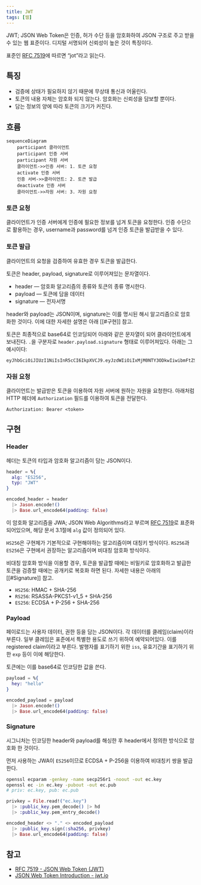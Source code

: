 ```yaml
---
title: JWT
tags: [웹]
---
```


JWT; JSON Web Token은 인증, 허가 수단 등을 암호화하여 JSON 구조로 주고 받을 수 있는 웹 표준이다. 디지털 서명되어 신뢰성이 높은 것이 특징이다.

표준인 [RFC 7519](https://datatracker.ietf.org/doc/html/rfc7519)에 따르면 “jot”라고 읽는다.

## 특징

- 검증에 상태가 필요하지 않기 때문에 무상태 통신과 어울린다.
- 토큰의 내용 자체는 암호화 되지 않는다. 암호화는 신뢰성을 담보할 뿐이다.
- 담는 정보의 양에 따라 토큰의 크기가 커진다.

## 흐름

```mermaid
sequenceDiagram
	participant 클라이언트
	participant 인증 서버
	participant 자원 서버
	클라이언트->>인증 서버: 1. 토큰 요청
	activate 인증 서버
	인증 서버->>클라이언트: 2. 토큰 발급
	deactivate 인증 서버
	클라이언트->>자원 서버: 3. 자원 요청
```

### 토큰 요청

클라이언트가 인증 서버에게 인증에 필요한 정보를 넘겨 토큰을 요청한다. 인증 수단으로 활용하는 경우, username과 password를 넘겨 인증 토큰을 발급받을 수 있다.

### 토큰 발급

클라이언트의 요청을 검증하여 유효한 경우 토큰을 발급한다.

토큰은 header, payload, signature로 이루어져있는 문자열이다.

- header — 암호화 알고리즘의 종류와 토큰의 종류 명시한다.
- payload — 토큰에 담을 데이터
- signature — 전자서명

header와 payload는 JSON이며, signature는 이를 명시된 해시 알고리즘으로 암호화한 것이다. 이에 대한 자세한 설명은 아래 [[#구현]] 참고.

토큰은 최종적으로 base64로 인코딩되어 아래와 같은 문자열이 되어 클라이언트에게 보내진다. `.`을 구분자로 `header.payload.signature` 형태로 이루어져있다. 아래는 그 예시이다:

```
eyJhbGciOiJIUzI1NiIsInR5cCI6IkpXVCJ9.eyJzdWIiOiIxMjM0NTY3ODkwIiwibmFtZSI6IkhlbGxvIiwiaWF0IjoxNTE2MjM5MDIyfQ.r49ULQib9F6NVK7ReufLCEanG0m9rm76M2I5Ivjhb5c
```

### 자원 요청

클라이언트는 발급받은 토큰을 이용하여 자원 서버에 원하는 자원을 요청한다. 아래처럼 HTTP 헤더에 `Authorization` 필드를 이용하여 토큰을 전달한다.

```
Authorization: Bearer <token>
```

## 구현

### Header

헤더는 토큰의 타입과 암호화 알고리즘이 담는 JSON이다.

```elixir
header = %{
  alg: "ES256",
  typ: "JWT"
}

encoded_header = header
  |> Jason.encode!()
  |> Base.url_encode64(padding: false)
```

이 암호화 알고리즘을 JWA; JSON Web Algorithms라고 부르며 [RFC 7519](https://datatracker.ietf.org/doc/html/rfc7519)로 표준화되어있으며, 해당 문서 3.1절에 `alg` 값이 정의되어 있다.

`HS256`은 구현체가 기본적으로 구현해야하는 알고리즘이며 대칭키 방식이다. `RS256`과 `ES256`은 구현에서 권장하는 알고리즘이며 비대칭 암호화 방식이다.

비대칭 암호화 방식을 이용할 경우, 토큰을 발급할 때에는 비밀키로 암호화하고 발급한 토큰을 검증할 때에는 공개키로 복호화 하면 된다. 자세한 내용은 아래의 [[#Signature]] 참고.

- `HS256`: HMAC + SHA-256
- `RS256`: RSASSA-PKCS1-v1_5 + SHA-256
- `ES256`: ECDSA + P-256 + SHA-256

### Payload

페이로드는 사용자 데이터, 권한 등을 담는 JSON이다. 각 데이터를 클레임(claim)이라 부른다. 일부 클레임은 표준에서 특별한 용도로 쓰기 위하여 예약되어있다. 이를 registered claim이라고 부른다. 발행자를 표기하기 위한 `iss`, 유효기간을 표기하기 위한 `exp` 등이 이에 해당한다.

토큰에는 이를 base64로 인코딩한 값을 쓴다.

```elixir
payload = %{
  hey: "hello"
}

encoded_payload = payload
  |> Jason.encode!()
  |> Base.url_encode64(padding: false)
```

### Signature

시그니처는 인코딩한 header와 payload를 해싱한 후 header에서 정의한 방식으로 암호화 한 것이다. 

먼저 사용하는 JWA이 `ES256`이므로 ECDSA + P-256을 이용하여 비대칭키 쌍을 발급한다.

```bash
openssl ecparam -genkey -name secp256r1 -noout -out ec.key
openssl ec -in ec.key -pubout -out ec.pub
# priv: ec.key, pub: ec.pub
```

```elixir
privkey = File.read!("ec.key")
  |> :public_key.pem_decode() |> hd
  |> :public_key.pem_entry_decode()

encoded_header <> "." <> encoded_payload
  |> :public_key.sign(:sha256, privkey)
  |> Base.url_encode64(padding: false)
```

## 참고

- [RFC 7519 - JSON Web Token (JWT)](https://datatracker.ietf.org/doc/html/rfc7519)
- [JSON Web Token Introduction - jwt.io](https://jwt.io/introduction)